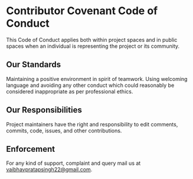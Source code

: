 # Contributor Covenant Code of Conduct

This Code of Conduct applies both within project spaces and in public spaces
when an individual is representing the project or its community. 

## Our Standards

Maintaining  a positive environment in spirit of teamwork. Using welcoming language and avoiding any other conduct which could reasonably be considered inappropriate as per professional ethics.

## Our Responsibilities

Project maintainers have the right and responsibility to  edit comments, commits, code, issues, and other contributions.

## Enforcement
For any kind of support, complaint and query mail us at vaibhavpratapsingh22@gmail.com. 
